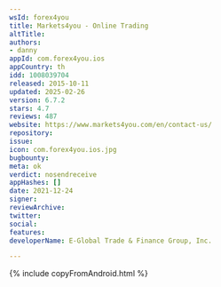 ```yaml
---
wsId: forex4you
title: Markets4you - Online Trading
altTitle: 
authors:
- danny
appId: com.forex4you.ios
appCountry: th
idd: 1008039704
released: 2015-10-11
updated: 2025-02-26
version: 6.7.2
stars: 4.7
reviews: 487
website: https://www.markets4you.com/en/contact-us/
repository: 
issue: 
icon: com.forex4you.ios.jpg
bugbounty: 
meta: ok
verdict: nosendreceive
appHashes: []
date: 2021-12-24
signer: 
reviewArchive: 
twitter: 
social: 
features: 
developerName: E-Global Trade & Finance Group, Inc.

---
```


{% include copyFromAndroid.html %}
